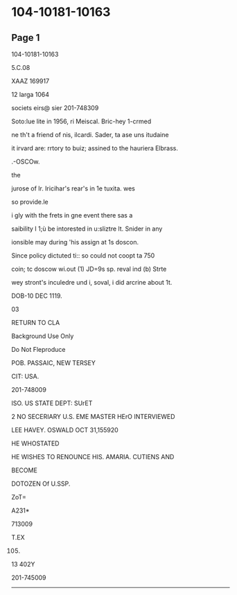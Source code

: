 # 104-10181-10163

## Page 1

104-10181-10163

5.C.08

XAAZ 169917

12 larga 1064

societs eirs@ sier 201-748309

Soto:lue lite in 1956, ri Meiscal. Bric-hey 1-crmed

ne th't a friend of nis, ilcardi. Sader, ta ase uns itudaine

it irvard are: rrtory to buiz; assined to the hauriera Elbrass.

.-OSCOw.

the

jurose of lr. Iricihar's rear's in 1e tuxita. wes

so provide.le

i gly with the frets in gne event there sas a

saibility I 1;ù be intorested in u:sliztre lt. Snider in any

ionsible may during 'his assign at 1s doscon.

Since policy dictuted ti:: so could not coopt ta 750

coin; tc doscow wi.out (1) JD=9s sp. reval ind (b) Strte

wey stront's inculedre und i, soval, i did arcrine about 1t.

DOB-10 DEC 1119.

03

RETURN TO CLA

Background Use Only

Do Not Fleproduce

POB. PASSAIC, NEW TERSEY

CIT: USA.

201-748009

ISO. US STATE DEPT: SUrET

2 NO SECERIARY U.S. EME MASTER HErO INTERVIEWED

LEE HAVEY. OSWALD OCT 31,155920

HE WHOSTATED

HE WISHES TO RENOUNCE HIS. AMARIA. CUTIENS AND

BECOME

DOTOZEN Of U.SSP.

ZoT=

A231*

713009

T.EX

105.

13 402Y

201-745009

---

